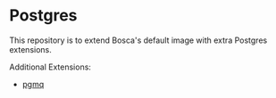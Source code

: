 Postgres
==

This repository is to extend Bosca's default image with extra Postgres extensions.

Additional Extensions:
* [pgmq](https://pgt.dev/extensions/pgmq)